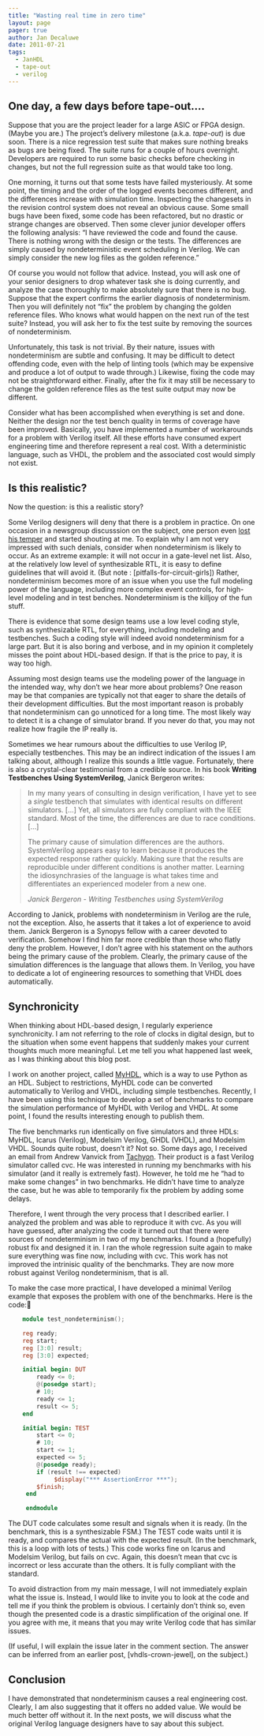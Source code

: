 ```yaml
---
title: "Wasting real time in zero time"
layout: page 
pager: true
author: Jan Decaluwe
date: 2011-07-21
tags: 
  - JanHDL
  - tape-out
  - verilog
---
```


## One day, a few days before tape-out....

Suppose that you are the  project leader for a large ASIC or FPGA design. (Maybe you are.) The project’s delivery milestone (a.k.a. _tape-out_)  is due soon.  There is a nice regression test suite that makes sure nothing breaks as bugs are being fixed. The suite runs for a couple of hours overnight. Developers are required to run some basic checks before checking in changes, but not the full regression suite as that would take too long.

One morning, it turns out that some tests have failed mysteriously. At some point, the timing and the order of the logged events becomes different,  and the differences increase with simulation time. Inspecting the changesets in the revision control system does not  reveal an obvious cause. Some small bugs have been fixed, some code has been refactored, but no drastic or strange changes are observed. Then some clever junior developer offers the following analysis: “I have reviewed the code and found the cause. There is nothing wrong with the design or the tests. The differences are simply caused by nondeterministic event scheduling in Verilog. We can  simply consider the new log files as the golden reference.” 

Of course you would not follow that advice. Instead, you will ask one of your senior designers to drop whatever task she is doing currently, and analyze the case thoroughly to make absolutely sure that there is no  bug. Suppose that  the expert confirms the earlier diagnosis of nondeterminism. Then you will definitely not “fix” the problem by changing the golden reference files. Who knows what would happen on the next run of the test suite? Instead, you will ask her to fix the test suite by removing the sources of nondeterminism.

Unfortunately, this task is not trivial. By their nature, issues with nondeterminism are subtle and confusing. It may be difficult to detect offending code, even with the help of linting tools (which may be expensive and produce a lot of output to wade through.) Likewise, fixing the code may not be straightforward either. Finally, after the fix it may still be necessary to change the golden reference files as the test suite output may now be different.

Consider what has been accomplished when everything is set and done. Neither the design nor the test bench quality in terms of coverage have been improved. Basically, you have implemented a number of workarounds for a problem with Verilog itself. All these efforts have consumed expert engineering time and therefore  represent a real cost. With a deterministic language, such as VHDL, the problem and the associated cost would simply not exist.

##  Is this realistic?

Now the question: is this a realistic story?

Some Verilog designers will  deny that there is a  problem in practice. On one occasion in a newsgroup discusssion on the subject, one person even [lost his temper](http://groups.google.com/group/comp.lang.verilog/msg/d76df9dd57b8beb7) and started shouting at me.  To explain why I am not very impressed with such denials, consider when nondeterminism is likely to occur. As an extreme example: it will not occur in a gate-level net list. Also, at the relatively low level of synthesizable RTL, it is  easy to define  guidelines that will avoid it. (But note : [pitfalls-for-circuit-girls]) Rather,  nondeterminism becomes more of an issue when you use the full modeling power of the language, including more complex event controls, for high-level modeling and in test benches. Nondeterminism is the killjoy of the fun stuff.

There is evidence that some design teams use a low level coding style, such as synthesizable RTL, for everything, including modeling and testbenches. Such a coding style will indeed avoid nondeterminism for a large part. But it is also boring and verbose, and in my opinion it completely misses the point about HDL-based design. If that is the price to pay, it is way too high.

Assuming most design teams use the modeling power of the language in the  intended way, why don’t we hear more about problems? One reason may  be that companies are typically not that eager to share the details of their development difficulties. But the most important reason is probably that nondeterminism can go unnoticed for a long time.  The most likely way to detect it is a change of simulator brand. If you never do that, you may not realize  how fragile the IP really is.

Sometimes we  hear rumours  about the difficulties to use Verilog IP, especially testbenches. This may be an indirect indication of the issues I am talking about, although I realize this sounds a little vague. Fortunately, there is also a crystal-clear  testimonial from a credible source. In his book __Writing Testbenches Using SystemVerilog__, Janick Bergeron writes:

> In my many years of consulting in design verification, I have yet to see a *single* testbench that simulates with identical results on different simulators. \[...\] Yet, all simulators are fully compliant with the IEEE standard. Most of the time, the differences are due to race conditions. \[...\]
> 
> The primary cause of simulation differences are the authors. SystemVerilog appears easy to learn because it produces the expected response rather quickly. Making sure that the results are reproducible under different conditions is another matter. Learning the idiosynchrasies of the language is what takes time and differentiates an experienced modeler from a new one.
>
> _Janick Bergeron - Writing Testbenches using SystemVerilog_

According to Janick,  problems with nondeterminism in Verilog  are the rule, not the exception.  Also, he asserts that it takes a lot of experience to avoid them. Janick Bergeron is a Synopys fellow with  a career devoted to verification. Somehow I find him far more credible than those who flatly deny the problem. However, I don’t agree with his statement on the authors being the primary cause of the problem. Clearly, the primary cause of the simulation differences is the language that allows them. In Verilog, you have to dedicate a lot of engineering resources to  something that  VHDL does automatically.

##  Synchronicity

When thinking about HDL-based design, I regularly experience synchronicity. I am not referring to the role of clocks in digital design, but to the situation when some event happens that suddenly makes your current thoughts much more meaningful. Let me tell you what happened last week, as I was thinking about this blog post.

I work on another project, called [MyHDL](http://www.myhdl.org), which is a way to use Python as an HDL. Subject to restrictions, MyHDL code can be converted automatically to Verilog and VHDL, including simple testbenches. Recently, I have been using this technique to develop a set of benchmarks to compare the simulation performance of MyHDL  with Verilog and VHDL.  At some point, I found the results interesting enough to publish them.

The five benchmarks run identically on five simulators and three HDLs: MyHDL, Icarus (Verilog), Modelsim Verilog, GHDL (VHDL), and Modelsim VHDL. Sounds quite robust, doesn’t it? Not so. Some days ago, I received an email from Andrew Vanvick from [Tachyon](http://www.tachyon-da.com). Their product is a  fast Verilog simulator called cvc. He was interested in running my benchmarks with his simulator (and it really is extremely  fast).  However, he told me he “had to make some changes” in two benchmarks. He didn’t have time to analyze the case, but he was able to temporarily fix the problem by adding some delays.

Therefore, I went through the very process that I described earlier. I analyzed the problem and was able to reproduce it with cvc. As you will have guessed, after analyzing the code  it turned out that there were sources of nondeterminism in two of my benchmarks. I found a (hopefully) robust fix and designed it in. I ran the whole regression suite again to make sure everything was fine now, including with cvc. This work has not improved  the intrinisic quality of the benchmarks. They are now more robust against Verilog nondeterminism, that is all.

To make the case more practical, I have developed a minimal Verilog example that exposes the problem with one of the benchmarks. Here is the code:

```verilog
    module test_nondeterminism();

    reg ready;
    reg start;
    reg [3:0] result;
    reg [3:0] expected;

    initial begin: DUT
        ready <= 0;
        @(posedge start);
        # 10;
        ready <= 1;
        result <= 5;
    end

    initial begin: TEST
        start <= 0;
        # 10;
        start <= 1;
        expected <= 5;
        @(posedge ready);
        if (result !== expected)
             $display("*** AssertionError ***");
        $finish;
     end

     endmodule
```

The DUT code calculates some result  and signals when it is ready. (In the benchmark, this is a synthesizable FSM.) The TEST code waits until it is ready, and compares the actual with the expected result. (In the benchmark, this is a loop with lots of tests.) This code works fine on Icarus and Modelsim Verilog, but fails on cvc. Again, this doesn’t mean that cvc is incorrect or less accurate than the others. It is fully compliant with the standard. 

To avoid distraction from my main message, I will not immediately explain what the issue is. Instead, I would like to invite you  to look at the code and tell me if you think the problem is obvious. I certainly don’t think so, even though the presented code is a drastic simplification of the original one. If you agree with me,  it means that you may write Verilog code that has similar issues.

(If useful, I will explain the issue later in the comment section. The answer can be inferred from an earlier post, [vhdls-crown-jewel], on the subject.)

##  Conclusion

I have demonstrated that nondeterminism causes a real engineering cost. Clearly, I am also suggesting that it offers no added value. We would be much better off without it. In the next posts, we will discuss what the original Verilog language designers have to say about this subject.
